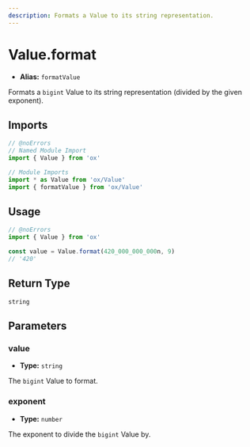 ```yaml
---
description: Formats a Value to its string representation.
---
```


# Value.format

- **Alias:** `formatValue`

Formats a `bigint` Value to its string representation (divided by the given exponent).

## Imports

```ts twoslash
// @noErrors
// Named Module Import
import { Value } from 'ox'

// Module Imports
import * as Value from 'ox/Value'
import { formatValue } from 'ox/Value'
```

## Usage

```ts twoslash
// @noErrors
import { Value } from 'ox'

const value = Value.format(420_000_000_000n, 9)
// '420'
```

## Return Type

`string`

## Parameters

### value

- **Type:** `string`

The `bigint` Value to format.

### exponent

- **Type:** `number`

The exponent to divide the `bigint` Value by.

